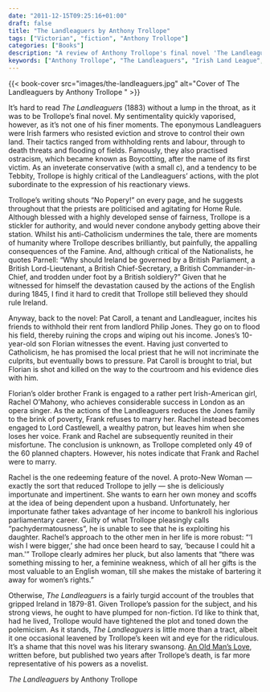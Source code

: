 ```yaml
---
date: "2011-12-15T09:25:16+01:00"
draft: false
title: "The Landleaguers by Anthony Trollope"
tags: ["Victorian", "fiction", "Anthony Trollope"]
categories: ["Books"]
description: "A review of Anthony Trollope's final novel 'The Landleaguers' (1883), depicting Irish tenant farmers resisting eviction. Discover Trollope's conservative critique of the Land League movement, featuring the spirited Rachel O'Mahony and the tragic shooting of young Florian Jones."
keywords: ["Anthony Trollope", "The Landleaguers", "Irish Land League", "Irish nationalism", "Home Rule"]
---
```


{{< book-cover src="images/the-landleaguers.jpg" alt="Cover of The Landleaguers by Anthony Trollope " >}}

It’s hard to read _The Landleaguers_ (1883) without a lump in the throat, as it was to be Trollope’s final novel. My sentimentality quickly vaporised, however, as it’s not one of his finer moments. The eponymous Landleaguers were Irish farmers who resisted eviction and strove to control their own land. Their tactics ranged from withholding rents and labour, through to death threats and flooding of fields. Famously, they also practised ostracism, which became known as Boycotting, after the name of its first victim. As an inveterate conservative (with a small c), and a tendency to be Tebbity, Trollope is highly critical of the Landleaguers’ actions, with the plot subordinate to the expression of his reactionary views.

Trollope’s writing shouts “No Popery!” on every page, and he suggests throughout that the priests are politicised and agitating for Home Rule. Although blessed with a highly developed sense of fairness, Trollope is a stickler for authority, and would never condone anybody getting above their station. Whilst his anti-Catholicism undermines the tale, there are moments of humanity where Trollope describes brilliantly, but painfully, the appalling consequences of the Famine. And, although critical of the Nationalists, he quotes Parnell: “Why should Ireland be governed by a British Parliament, a British Lord-Lieutenant, a British Chief-Secretary, a British Commander-in-Chief, and trodden under foot by a British soldiery?” Given that he witnessed for himself the devastation caused by the actions of the English during 1845, I find it hard to credit that Trollope still believed they should rule Ireland.

Anyway, back to the novel: Pat Caroll, a tenant and Landleaguer, incites his friends to withhold their rent from landlord Philip Jones.  They go on to flood his field, thereby ruining the crops and wiping out his income. Jones’s 10-year-old son Florian witnesses the event. Having just converted to Catholicism, he has promised the local priest that he will not incriminate the culprits, but eventually bows to pressure. Pat Caroll is brought to trial, but Florian is shot and killed on the way to the courtroom and his evidence dies with him.

Florian’s older brother Frank is engaged to a rather pert Irish-American girl, Rachel O’Mahony, who achieves considerable success in London as an opera singer. As the actions of the Landleaguers reduces the Jones family to the brink of poverty, Frank refuses to marry her. Rachel instead becomes engaged to Lord Castlewell, a wealthy patron, but leaves him when she loses her voice. Frank and Rachel are subsequently reunited in their misfortune. The conclusion is unknown, as Trollope completed only 49 of the 60 planned chapters. However, his notes indicate that Frank and Rachel were to marry.

Rachel is the one redeeming feature of the novel. A proto-New Woman — exactly the sort that reduced Trollope to jelly — she is deliciously importunate and impertinent. She wants to earn her own money and scoffs at the idea of being dependent upon a husband. Unfortunately, her importunate father takes advantage of her income to bankroll his inglorious parliamentary career. Guilty of what Trollope pleasingly calls “pachydermatousness”, he is unable to see that he is exploiting his daughter. Rachel’s approach to the other men in her life is more robust: “‘I wish I were bigger,’ she had once been heard to say, ‘because I could hit a man.'” Trollope clearly admires her pluck, but also laments that “there was something missing to her, a feminine weakness, which of all her gifts is the most valuable to an English woman, till she makes the mistake of bartering it away for women’s rights.”

Otherwise, _The Landleaguers_ is a fairly turgid account of the troubles that gripped Ireland in 1879-81. Given Trollope’s passion for the subject, and his strong views, he ought to have plumped for non-fiction. I’d like to think that, had he lived, Trollope would have tightened the plot and toned down the polemicism. As it stands, _The Landleaguers_ is little more than a tract, albeit it one occasional leavened by Trollope’s keen wit and eye for the ridiculous. It’s a shame that this novel was his literary swansong. [An Old Man’s Love](/posts/an-old-mans-love/), written before, but published two years after Trollope’s death, is far more representative of his powers as a novelist.

_The Landleaguers_ by Anthony Trollope